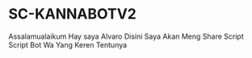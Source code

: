 # SC-KANNABOTV2
Assalamualaikum
Hay saya Alvaro
Disini Saya Akan Meng Share
Script Script Bot Wa Yang Keren Tentunya
